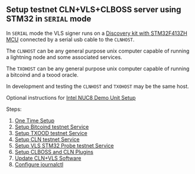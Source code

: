 ## Setup testnet CLN+VLS+CLBOSS server using STM32 in `SERIAL` mode

In `SERIAL` mode the VLS signer runs on a
[Discovery kit with STM32F413ZH MCU](https://www.st.com/en/evaluation-tools/32f413hdiscovery.html)
connected by a serial usb cable to the `CLNHOST`.

The `CLNHOST` can be any general purpose unix computer capable of
running a lightning node and some associated services.

The `TXOHOST` can be any general purpose unix computer capable of
running a bitcoind and a txood oracle.

In development and testing the `CLNHOST` and `TXOHOST` may be the same host.

Optional instructions for [Intel NUC8 Demo Unit Setup](./nuc8-setup.md)

Steps:
1. [One Time Setup](one-time-setup.md)
2. [Setup Bitcoind testnet Service](./bitcoind-testnet-service.md)
3. [Setup TXOOD testnet Service](./txood-testnet-service.md)
4. [Setup CLN testnet Service](./cln-testnet-service.md)
5. [Setup VLS STM32 Probe testnet Service](./vls-probe-testnet-service.md)
6. [Setup CLBOSS and CLN Plugins](./clboss-plugins-setup.md)
7. [Update CLN+VLS Software](./update.md)
8. [Configure journalctl](./journalctl.md)
